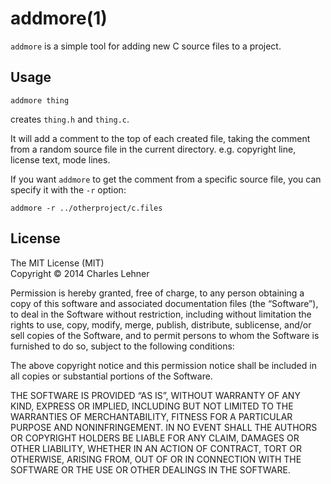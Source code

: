 # addmore(1)

`addmore` is a simple tool for adding new C source files to a project.

## Usage

	addmore thing

creates `thing.h` and `thing.c`.

It will add a comment to the top of each created file, taking the comment
from a random source file in the current directory. e.g. copyright line, license text, mode lines.

If you want `addmore` to get the comment from a specific source file, you
can specify it with the `-r` option:

	addmore -r ../otherproject/c.files

## License

The MIT License (MIT)<br>
Copyright © 2014 Charles Lehner

Permission is hereby granted, free of charge, to any person obtaining a copy
of this software and associated documentation files (the “Software”), to deal
in the Software without restriction, including without limitation the rights
to use, copy, modify, merge, publish, distribute, sublicense, and/or sell
copies of the Software, and to permit persons to whom the Software is
furnished to do so, subject to the following conditions:

The above copyright notice and this permission notice shall be included in
all copies or substantial portions of the Software.

THE SOFTWARE IS PROVIDED “AS IS”, WITHOUT WARRANTY OF ANY KIND, EXPRESS OR
IMPLIED, INCLUDING BUT NOT LIMITED TO THE WARRANTIES OF MERCHANTABILITY,
FITNESS FOR A PARTICULAR PURPOSE AND NONINFRINGEMENT. IN NO EVENT SHALL THE
AUTHORS OR COPYRIGHT HOLDERS BE LIABLE FOR ANY CLAIM, DAMAGES OR OTHER
LIABILITY, WHETHER IN AN ACTION OF CONTRACT, TORT OR OTHERWISE, ARISING FROM,
OUT OF OR IN CONNECTION WITH THE SOFTWARE OR THE USE OR OTHER DEALINGS IN
THE SOFTWARE.
